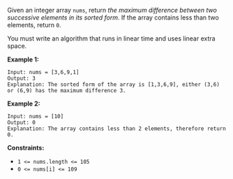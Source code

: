 Given an integer array `nums`, return *the maximum difference between two successive elements in its sorted form*. If the array contains less than two elements, return `0`.

You must write an algorithm that runs in linear time and uses linear extra space.

**Example 1:**

```
Input: nums = [3,6,9,1]
Output: 3
Explanation: The sorted form of the array is [1,3,6,9], either (3,6) or (6,9) has the maximum difference 3.

```

**Example 2:**

```
Input: nums = [10]
Output: 0
Explanation: The array contains less than 2 elements, therefore return 0.

```

**Constraints:**

- `1 <= nums.length <= 105`
- `0 <= nums[i] <= 109`